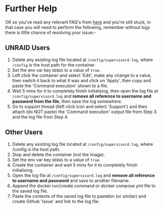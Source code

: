# **Further Help**

OK so you've read any relevant FAQ's from [here](https://github.com/binhex/documentation) and you're still stuck, in that case you will need to perform the following, remember without logs there is little chance of resolving your issue:-

## UNRAID Users

1. Delete any existing log file located at `/config/supervisord.log`, where `/config` is the host path for the container.
1. Set the env var key `DEBUG` to a value of `true`.
1. Left click the container and select 'Edit', make any change to a value, then switch it back to what it was and click on 'Apply', then copy and paste the 'Command execution' shown to a file.
1. Wait 5 mins for it to completely finish initialising, then open the log file at `/config/supervisord.log` and **remove all reference to username and password from the file**, then save the log somewhere.
1. Go to support thread (lleft click icon and select 'Support') and then attach (do NOT paste) the 'Command execution' output file from Step 3. and the log file from Step 4.

## Other Users

1. Delete any existing log file located at `/config/supervisord.log`, where /config is the host path.
1. Stop and delete the container (not the image).
1. Set the env var key `DEBUG` to a value of `true`.
1. Create the container and wait 5 mins for it to completely finish initialising.
1. Open the log file at `/config/supervisord.log` and **remove all reference to username and password** and save to another filename.
1. Append the docker run/create command or docker compose yml file to the saved log file.
1. Paste the contents of the saved log file to pastebin (or similar) and create Github 'Issue' and link to the log file.
